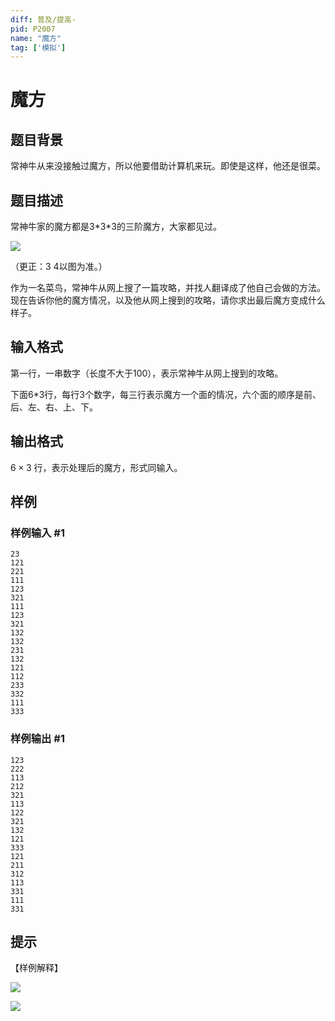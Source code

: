 ```yaml
---
diff: 普及/提高-
pid: P2007
name: "魔方"
tag: ['模拟']
---
```

# 魔方
## 题目背景

常神牛从来没接触过魔方，所以他要借助计算机来玩。即使是这样，他还是很菜。

## 题目描述

常神牛家的魔方都是3\*3\*3的三阶魔方，大家都见过。

 ![](https://cdn.luogu.com.cn/upload/pic/1002.png) 

（更正：3 4以图为准。）

作为一名菜鸟，常神牛从网上搜了一篇攻略，并找人翻译成了他自己会做的方法。现在告诉你他的魔方情况，以及他从网上搜到的攻略，请你求出最后魔方变成什么样子。

## 输入格式

第一行，一串数字（长度不大于100），表示常神牛从网上搜到的攻略。

下面6\*3行，每行3个数字，每三行表示魔方一个面的情况，六个面的顺序是前、后、左、右、上、下。

## 输出格式

$6 \times 3$ 行，表示处理后的魔方，形式同输入。

## 样例

### 样例输入 #1
```
23
121
221
111
123
321
111
123
321
132
132
231
132
121
112
233
332
111
333
```
### 样例输出 #1
```
123
222
113
212
321
113
122
321
132
121
333
121
211
312
113
331
111
331
```
## 提示

【样例解释】

 ![](https://cdn.luogu.com.cn/upload/pic/1047.png) 

![](https://cdn.luogu.com.cn/upload/pic/1048.png)

